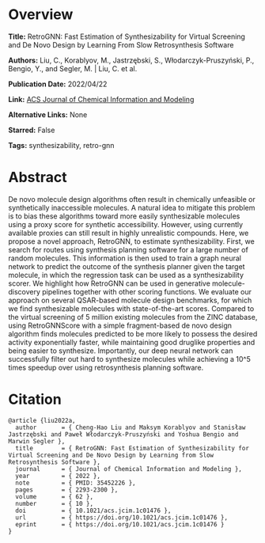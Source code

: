 # Overview
**Title:**
RetroGNN: Fast Estimation of Synthesizability for Virtual Screening and De Novo Design by Learning From Slow Retrosynthesis Software

**Authors:**
Liu, C., Korablyov, M., Jastrzębski, S., Włodarczyk-Pruszyński, P., Bengio, Y., and Segler, M. |
Liu, C. et al.

**Publication Date:**
2022/04/22

**Link:**
[ACS Journal of Chemical Information and Modeling](https://pubs.acs.org/doi/10.1021/acs.jcim.1c01476)

**Alternative Links:**
None

**Starred:**
False

**Tags:**
synthesizability, retro-gnn


# Abstract
De novo molecule design algorithms often result in chemically unfeasible or synthetically inaccessible molecules.
A natural idea to mitigate this problem is to bias these algorithms toward more easily synthesizable molecules using a proxy score for synthetic accessibility.
However, using currently available proxies can still result in highly unrealistic compounds.
Here, we propose a novel approach, RetroGNN, to estimate synthesizability.
First, we search for routes using synthesis planning software for a large number of random molecules.
This information is then used to train a graph neural network to predict the outcome of the synthesis planner given the target molecule, in which the regression task can be used as a synthesizability scorer.
We highlight how RetroGNN can be used in generative molecule-discovery pipelines together with other scoring functions.
We evaluate our approach on several QSAR-based molecule design benchmarks, for which we find synthesizable molecules with state-of-the-art scores.
Compared to the virtual screening of 5 million existing molecules from the ZINC database, using RetroGNNScore with a simple fragment-based de novo design algorithm finds molecules predicted to be more likely to possess the desired activity exponentially faster, while maintaining good druglike properties and being easier to synthesize.
Importantly, our deep neural network can successfully filter out hard to synthesize molecules while achieving a 10^5 times speedup over using retrosynthesis planning software.


# Citation
```
@article {liu2022a,
  author       = { Cheng-Hao Liu and Maksym Korablyov and Stanisław Jastrzębski and Paweł Włodarczyk-Pruszyński and Yoshua Bengio and Marwin Segler },
  title        = { RetroGNN: Fast Estimation of Synthesizability for Virtual Screening and De Novo Design by Learning from Slow Retrosynthesis Software },
  journal      = { Journal of Chemical Information and Modeling },
  year         = { 2022 },
  note         = { PMID: 35452226 },
  pages        = { 2293-2300 },
  volume       = { 62 },
  number       = { 10 },
  doi          = { 10.1021/acs.jcim.1c01476 },
  url          = { https://doi.org/10.1021/acs.jcim.1c01476 },
  eprint       = { https://doi.org/10.1021/acs.jcim.1c01476 }
}
```
